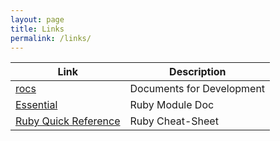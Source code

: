 ```yaml
---
layout: page
title: Links
permalink: /links/
---
```


| Link| Description| 
| --- | --- |
| [rocs](/docs/)| Documents for Development |
| [Essential](/Essential/)| Ruby Module Doc |
| [Ruby Quick Reference](/RubyQuickReference/)| Ruby Cheat-Sheet |
